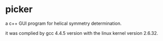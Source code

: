 # picker
a c++ GUI program for helical symmetry determination.

it was complied by gcc 4.4.5 version with the linux kernel version 2.6.32.
